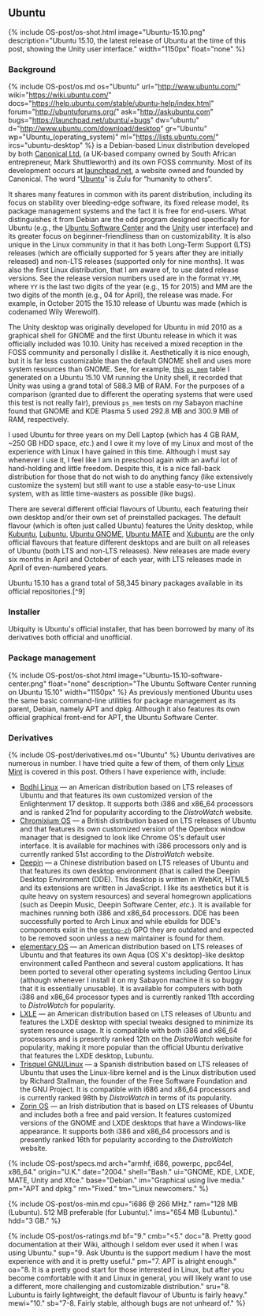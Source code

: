 ## Ubuntu
{% include OS-post/os-shot.html image="Ubuntu-15.10.png" description="Ubuntu 15.10, the latest release of Ubuntu at the time of this post, showing the Unity user interface." width="1150px" float="none" %}

### Background
{% include OS-post/os.md os="Ubuntu" url="http://www.ubuntu.com/" wiki="https://wiki.ubuntu.com/" docs="https://help.ubuntu.com/stable/ubuntu-help/index.html" forum="http://ubuntuforums.org/" ask="http://askubuntu.com" bugs="https://launchpad.net/ubuntu/+bugs" dw="ubuntu" d="http://www.ubuntu.com/download/desktop" gr="Ubuntu" wp="Ubuntu_(operating_system)" ml="https://lists.ubuntu.com/" ircs="ubuntu-desktop" %} is a Debian-based Linux distribution developed by both [Canonical Ltd.](https://en.wikipedia.org/wiki/Canonical_(company)) (a UK-based company owned by South African entrepreneur, Mark Shuttleworth) and its own FOSS community. Most of its development occurs at [launchpad.net](https://en.wikipedia.org/wiki/Launchpad_(website)), a website owned and founded by Canonical. The word &ldquo;[Ubuntu](https://en.wikipedia.org/wiki/Ubuntu_(philosophy))&rdquo; is Zulu for &ldquo;humanity to others&rdquo;.

It shares many features in common with its parent distribution, including its focus on stability over bleeding-edge software, its fixed release model, its package management systems and the fact it is free for end-users. What distinguishes it from Debian are the odd program designed specifically for Ubuntu (e.g., the [Ubuntu Software Center](https://en.wikipedia.org/wiki/Ubuntu_Software_Center) and the [Unity](https://en.wikipedia.org/wiki/Unity_(user_interface)) user interface) and its greater focus on beginner-friendliness than on customizability. It is also unique in the Linux community in that it has both Long-Term Support (LTS) releases (which are officially supported for 5 years after they are initially released) and non-LTS releases (supported only for nine months). It was also the first Linux distribution, that I am aware of, to use dated release versions. See the release version numbers used are in the format `YY.MM`, where `YY` is the last two digits of the year (e.g., 15 for 2015) and MM are the two digits of the month (e.g., 04 for April), the release was made. For example, in October 2015 the 15.10 release of Ubuntu was made (which is codenamed Wily Werewolf).

The Unity desktop was originally developed for Ubuntu in mid 2010 as a graphical shell for GNOME and the first Ubuntu release in which it was officially included was 10.10. Unity has received a mixed reception in the FOSS community and personally I dislike it. Aesthetically it is nice enough, but it is far less customizable than the default GNOME shell and uses more system resources than GNOME. See, for example, [this](https://github.com/fusion809/fusion809.github.io/blob/master/_includes/OS-post/unity-ps_mem.sh) [`ps_mem`](https://github.com/pixelb/ps_mem) table I generated on a Ubuntu 15.10 VM running the Unity shell, it recorded that Unity was using a grand total of 588.3 MB of RAM. For the purposes of a comparison (granted due to different the operating systems that were used this test is not really fair), previous `ps_mem` tests on my Sabayon machine found that GNOME and KDE Plasma 5 used 292.8 MB and 300.9 MB of RAM, respectively.

I used Ubuntu for three years on my Dell Laptop (which has 4 GB RAM, ~250 GB HDD space, *etc.*) and I owe it my love of my Linux and most of the experience with Linux I have gained in this time. Although I must say whenever I use it, I feel like I am in preschool again with an awful lot of hand-holding and little freedom. Despite this, it is a nice fall-back distribution for those that do not wish to do anything fancy (like extensively customize the system) but still want to use a stable easy-to-use Linux system, with as little time-wasters as possible (like bugs).

There are several different official flavours of Ubuntu, each featuring their own desktop and/or their own set of preinstalled packages. The default flavour (which is often just called Ubuntu) features the Unity desktop, while [Kubuntu](https://en.wikipedia.org/wiki/Kubuntu), [Lubuntu](https://en.wikipedia.org/wiki/Lubuntu), [Ubuntu GNOME](https://en.wikipedia.org/wiki/Ubuntu_GNOME), [Ubuntu MATE](https://en.wikipedia.org/wiki/Ubuntu_MATE) and [Xubuntu](https://en.wikipedia.org/wiki/Xubuntu) are the only official flavours that feature different desktops and are built on all releases of Ubuntu (both LTS and non-LTS releases). New releases are made every six months in April and October of each year, with LTS releases made in April of even-numbered years.

Ubuntu 15.10 has a grand total of 58,345 binary packages available in its official repositories.[^9]

### Installer
Ubiquity is Ubuntu's official installer, that has been borrowed by many of its derivatives both official and unofficial.

### Package management
{% include OS-post/os-shot.html image="Ubuntu-15.10-software-center.png" float="none" description="The Ubuntu Software Center running on Ubuntu 15.10" width="1150px" %}
As previously mentioned Ubuntu uses the same basic command-line utilities for package management as its parent, Debian, namely APT and dpkg. Although it also features its own official graphical front-end for APT, the Ubuntu Software Center.

### Derivatives
{% include OS-post/derivatives.md os="Ubuntu" %}
Ubuntu derivatives are numerous in number. I have tried quite a few of them, of them only [Linux Mint](#linux-mint) is covered in this post. Others I have experience with, include:
* [Bodhi Linux](http://distrowatch.com/table.php?distribution=bodhi) &mdash; an American distribution based on LTS releases of Ubuntu and that features its own customized version of the Enlightenment 17 desktop. It supports both i386 and x86_64 processors and is ranked 21nd for popularity according to the *DistroWatch* website.
* [Chromixium OS](http://distrowatch.com/table.php?distribution=chromixium) &mdash; a British distribution based on LTS releases of Ubuntu and that features its own customized version of the Openbox window manager that is designed to look like Chrome OS's default user interface. It is available for machines with i386 processors only and is currently ranked 51st according to the *DistroWatch* website.
* [Deepin](http://distrowatch.com/table.php?distribution=deepin) &mdash; a Chinese distribution based on LTS releases of Ubuntu and that features its own desktop environment (that is called the Deepin Desktop Environment (DDE). This desktop is written in WebKit, HTML5 and its extensions are written in JavaScript. I like its aesthetics but it is quite heavy on system resources) and several homegrown applications (such as Deepin Music, Deepin Software Center, *etc.*). It is available for machines running both i386 and x86_64 processors. DDE has been successfully ported to Arch Linux and while ebuilds for DDE's components exist in the [`gentoo-zh`](https://github.com/Gentoo-zh/gentoo-zh) GPO they are outdated and expected to be removed soon unless a new maintainer is found for them.
* [elementary OS](http://distrowatch.com/table.php?distribution=elementary) &mdash; an American distribution based on LTS releases of Ubuntu and that features its own Aqua (OS X's desktop)-like desktop environment called Pantheon and several custom applications. It has been ported to several other operating systems including Gentoo Linux (although whenever I install it on my Sabayon machine it is so buggy that it is essentially unusable). It is available for computers with both i386 and x86_64 processor types and is currently ranked 11th according to *DistroWatch* for popularity.
* [LXLE](http://distrowatch.com/table.php?distribution=lxle) &mdash; an American distribution based on LTS releases of Ubuntu and features the LXDE desktop with special tweaks designed to minimize its system resource usage. It is compatible with both i386 and x86_64 processors and is presently ranked 12th on the *DistroWatch* website for popularity, making it more popular than the official Ubuntu derivative that features the LXDE desktop, Lubuntu.
* [Trisquel GNU/Linux](http://distrowatch.com/table.php?distribution=trisquel) &mdash; a Spanish distribution based on LTS releases of Ubuntu that uses the Linux-libre kernel and is the Linux distribution used by Richard Stallman, the founder of the Free Software Foundation and the GNU Project. It is compatible with i686 and x86_64 processors and is currently ranked 98th by *DistroWatch* in terms of its popularity.
* [Zorin OS](http://distrowatch.com/table.php?distribution=zorin) &mdash; an Irish distribution that is based on LTS releases of Ubuntu and includes both a free and paid version. It features customized versions of the GNOME and LXDE desktops that have a Windows-like appearance. It supports both i386 and x86_64 processors and is presently ranked 16th for popularity according to the *DistroWatch* website.

{% include OS-post/specs.md arch="armhf, i686, powerpc, ppc64el, x86_64." origin="U.K." date="2004." shell="Bash." ui="GNOME, KDE, LXDE, MATE, Unity and Xfce." base="Debian." im="Graphical using live media." pm="APT and dpkg." rm="Fixed." tm="Linux newcomers." %}

{% include OS-post/os-min.md cpu="i686 @ 266 MHz." ram="128 MB (Lubuntu). 512 MB preferable (for Lubuntu)." ims="654 MB (Lubuntu)." hdd="3 GB." %}

{% include OS-post/os-ratings.md bf="9." cmb="&lt;5." doc="8. Pretty good documentation at their Wiki, although I seldom ever used it when I was using Ubuntu." sup="9. Ask Ubuntu is the support medium I have the most experience with and it is pretty useful." pm="7. APT is alright enough." oa="8. It is a pretty good start for those interested in Linux, but after you become comfortable with it and Linux in general, you will likely want to use a different, more challenging and customizable distribution." sru="8. Lubuntu is fairly lightweight, the default flavour of Ubuntu is fairly heavy." mewi="10." sb="7-8. Fairly stable, although bugs are not unheard of." %}

